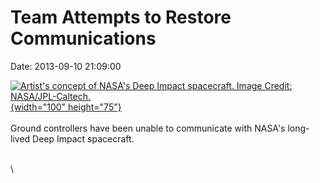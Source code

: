 Team Attempts to Restore Communications
=======================================

Date: 2013-09-10 21:09:00

[![Artist\'s concept of NASA\'s Deep Impact spacecraft. Image Credit:
NASA/JPL-Caltech.](http://www.jpl.nasa.gov/images/deepimpact/20130905/epoxi20100625-th.jpg){width="100"
height="75"}](http://www.jpl.nasa.gov/news/news.cfm?release=2013-275&rn=news.xml&rst=3896)\
\
Ground controllers have been unable to communicate with NASA\'s
long-lived Deep Impact spacecraft.

\
\
